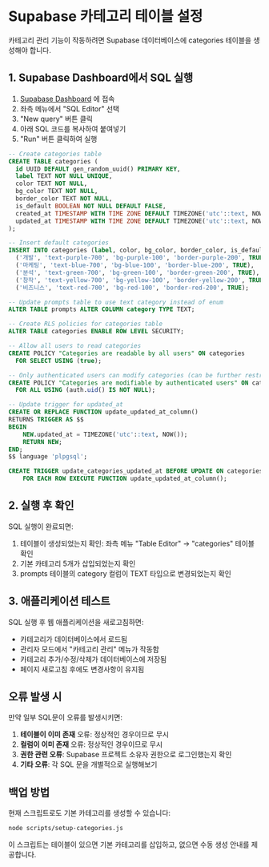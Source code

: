 # Supabase 카테고리 테이블 설정

카테고리 관리 기능이 작동하려면 Supabase 데이터베이스에 categories 테이블을 생성해야 합니다.

## 1. Supabase Dashboard에서 SQL 실행

1. [Supabase Dashboard](https://rxwztfdnragffxbmlscf.supabase.co) 에 접속
2. 좌측 메뉴에서 "SQL Editor" 선택
3. "New query" 버튼 클릭
4. 아래 SQL 코드를 복사하여 붙여넣기
5. "Run" 버튼 클릭하여 실행

```sql
-- Create categories table
CREATE TABLE categories (
  id UUID DEFAULT gen_random_uuid() PRIMARY KEY,
  label TEXT NOT NULL UNIQUE,
  color TEXT NOT NULL,
  bg_color TEXT NOT NULL,
  border_color TEXT NOT NULL,
  is_default BOOLEAN NOT NULL DEFAULT FALSE,
  created_at TIMESTAMP WITH TIME ZONE DEFAULT TIMEZONE('utc'::text, NOW()) NOT NULL,
  updated_at TIMESTAMP WITH TIME ZONE DEFAULT TIMEZONE('utc'::text, NOW()) NOT NULL
);

-- Insert default categories
INSERT INTO categories (label, color, bg_color, border_color, is_default) VALUES
  ('개발', 'text-purple-700', 'bg-purple-100', 'border-purple-200', TRUE),
  ('마케팅', 'text-blue-700', 'bg-blue-100', 'border-blue-200', TRUE),
  ('분석', 'text-green-700', 'bg-green-100', 'border-green-200', TRUE),
  ('창작', 'text-yellow-700', 'bg-yellow-100', 'border-yellow-200', TRUE),
  ('비즈니스', 'text-red-700', 'bg-red-100', 'border-red-200', TRUE);

-- Update prompts table to use text category instead of enum
ALTER TABLE prompts ALTER COLUMN category TYPE TEXT;

-- Create RLS policies for categories table
ALTER TABLE categories ENABLE ROW LEVEL SECURITY;

-- Allow all users to read categories
CREATE POLICY "Categories are readable by all users" ON categories
  FOR SELECT USING (true);

-- Only authenticated users can modify categories (can be further restricted to admin users)
CREATE POLICY "Categories are modifiable by authenticated users" ON categories
  FOR ALL USING (auth.uid() IS NOT NULL);

-- Update trigger for updated_at
CREATE OR REPLACE FUNCTION update_updated_at_column()
RETURNS TRIGGER AS $$
BEGIN
    NEW.updated_at = TIMEZONE('utc'::text, NOW());
    RETURN NEW;
END;
$$ language 'plpgsql';

CREATE TRIGGER update_categories_updated_at BEFORE UPDATE ON categories
    FOR EACH ROW EXECUTE FUNCTION update_updated_at_column();
```

## 2. 실행 후 확인

SQL 실행이 완료되면:

1. 테이블이 생성되었는지 확인: 좌측 메뉴 "Table Editor" → "categories" 테이블 확인
2. 기본 카테고리 5개가 삽입되었는지 확인
3. prompts 테이블의 category 컬럼이 TEXT 타입으로 변경되었는지 확인

## 3. 애플리케이션 테스트

SQL 실행 후 웹 애플리케이션을 새로고침하면:

- 카테고리가 데이터베이스에서 로드됨
- 관리자 모드에서 "카테고리 관리" 메뉴가 작동함
- 카테고리 추가/수정/삭제가 데이터베이스에 저장됨
- 페이지 새로고침 후에도 변경사항이 유지됨

## 오류 발생 시

만약 일부 SQL문이 오류를 발생시키면:

1. **테이블이 이미 존재** 오류: 정상적인 경우이므로 무시
2. **컬럼이 이미 존재** 오류: 정상적인 경우이므로 무시  
3. **권한 관련 오류**: Supabase 프로젝트 소유자 권한으로 로그인했는지 확인
4. **기타 오류**: 각 SQL 문을 개별적으로 실행해보기

## 백업 방법

현재 스크립트로도 기본 카테고리를 생성할 수 있습니다:

```bash
node scripts/setup-categories.js
```

이 스크립트는 테이블이 있으면 기본 카테고리를 삽입하고, 없으면 수동 생성 안내를 제공합니다.